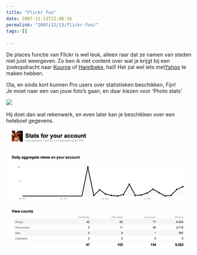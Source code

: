 ```yaml
---
title: "Flickr fun"
date: 2007-12-13T22:08:16
permalink: "2007/12/13/flickr-fun/"
tags: []

---
```

De places functie van Flickr is wel leuk, alleen raar dat ze namen van steden niet juist weergeven. Zo ben ik niet content over wat je krijgt bij een zoekopdracht naar [Kuurne](http://www.flickr.com/places/Belgium/West-Vlaanderen/Cuerne "http://www.flickr.com/places/Belgium/West-Vlaanderen/Cuerne") of [Harelbeke](http://www.flickr.com/places/Belgium/West-Vlaanderen/Hailebeke "http://www.flickr.com/places/Belgium/West-Vlaanderen/Hailebeke"), hail! Het zal wel iets met[Yahoo](http://upcoming.yahoo.com/place/kA.W_8iQBpwLyao "http://upcoming.yahoo.com/place/kA.W_8iQBpwLyao") te maken hebben.

Ola, en sinds kort kunnen Pro users over statistieken beschikken, Fijn!  
Je moet naar een van jouw foto’s gaan, en daar kiezen voor ‘Photo stats’

![](http://farm3.static.flickr.com/2226/2108468197_41e3d71921_o.png)

Hij doet dan wat rekenwerk, en even later kan je beschikken over een heleboel gegevens.

[![Stats](/images/blog/2007/12/afbeelding-5.png)](/images/blog/2007/12/afbeelding-5.png "Stats")
